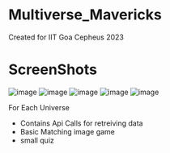 # Multiverse_Mavericks

Created for IIT Goa Cepheus 2023


# ScreenShots

![image](https://user-images.githubusercontent.com/96382618/229450741-9cddd63e-2afa-4948-af4d-6f23b25d8d89.png)
![image](https://user-images.githubusercontent.com/96382618/229450920-eff24fba-61f6-48c3-b820-e5a424523811.png)
![image](https://user-images.githubusercontent.com/96382618/229451014-78f74c57-a5f4-4753-aa6d-0be212eb2b50.png)
![image](https://user-images.githubusercontent.com/96382618/229451554-f0a4b298-b5a3-4c2a-b07e-7e954b1fab85.png)
![image](https://user-images.githubusercontent.com/96382618/229451732-ccd1cd45-5145-41c5-99a1-0491f7f1e790.png)


For Each Universe
- Contains Api Calls for retreiving data
- Basic Matching image game
- small quiz
